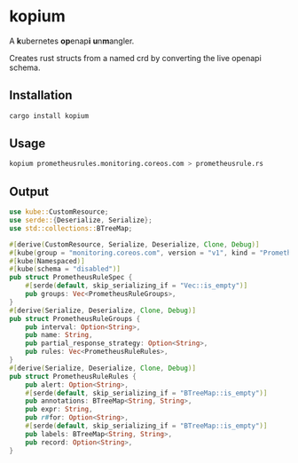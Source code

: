 # kopium

A **k**ubernetes **op**enap**i** **u**n**m**angler.

Creates rust structs from a named crd by converting the live openapi schema.


## Installation

```sh
cargo install kopium
```

## Usage

```sh
kopium prometheusrules.monitoring.coreos.com > prometheusrule.rs
```

## Output

```rust
use kube::CustomResource;
use serde::{Deserialize, Serialize};
use std::collections::BTreeMap;

#[derive(CustomResource, Serialize, Deserialize, Clone, Debug)]
#[kube(group = "monitoring.coreos.com", version = "v1", kind = "PrometheusRule")]
#[kube(Namespaced)]
#[kube(schema = "disabled")]
pub struct PrometheusRuleSpec {
    #[serde(default, skip_serializing_if = "Vec::is_empty")]
    pub groups: Vec<PrometheusRuleGroups>,
}
#[derive(Serialize, Deserialize, Clone, Debug)]
pub struct PrometheusRuleGroups {
    pub interval: Option<String>,
    pub name: String,
    pub partial_response_strategy: Option<String>,
    pub rules: Vec<PrometheusRuleRules>,
}
#[derive(Serialize, Deserialize, Clone, Debug)]
pub struct PrometheusRuleRules {
    pub alert: Option<String>,
    #[serde(default, skip_serializing_if = "BTreeMap::is_empty")]
    pub annotations: BTreeMap<String, String>,
    pub expr: String,
    pub r#for: Option<String>,
    #[serde(default, skip_serializing_if = "BTreeMap::is_empty")]
    pub labels: BTreeMap<String, String>,
    pub record: Option<String>,
}
```
